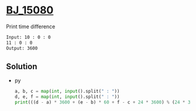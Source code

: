 # [BJ_15080](https://acmicpc.net/problem/15080)

Print time difference

```txt
Input: 10 : 0 : 0
11 : 0 : 0
Output: 3600
```

## Solution

* py

  ```py
  a, b, c = map(int, input().split(" : "))
  d, e, f = map(int, input().split(" : "))
  print(((d - a) * 3600 + (e - b) * 60 + f - c + 24 * 3600) % (24 * 3600))
  ```
